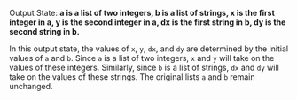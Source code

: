 Output State: **a is a list of two integers, b is a list of strings, x is the first integer in a, y is the second integer in a, dx is the first string in b, dy is the second string in b.**

In this output state, the values of `x`, `y`, `dx`, and `dy` are determined by the initial values of `a` and `b`. Since `a` is a list of two integers, `x` and `y` will take on the values of these integers. Similarly, since `b` is a list of strings, `dx` and `dy` will take on the values of these strings. The original lists `a` and `b` remain unchanged.